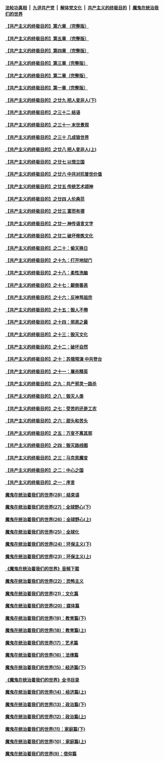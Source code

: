 ####  [法轮功真相](../../../../basic/blob/master/README.md?t=05191631) &nbsp;|&nbsp; [九评共产党](../../../../9ping.md/blob/master/README.md?t=05191631) &nbsp;|&nbsp; [解体党文化](../../../../jtdwh.md/blob/master/README.md?t=05191631)  &nbsp;|&nbsp; [共产主义的终极目的](../../../../gczydzjmd.md/blob/master/README.md?t=05191631) &nbsp;|&nbsp; [魔鬼在统治我们的世界](../../../../mgztzwmdsj.md/blob/master/README.md?t=05191631) 

#### [【共产主义的终极目的】第六章 （完整版）](../pages/nsc422/n11428913.md?t=05191631) 

#### [【共产主义的终极目的】第五章 （完整版）](../pages/nsc422/n11428912.md?t=05191631) 

#### [【共产主义的终极目的】第四章 （完整版）](../pages/nsc422/n11428907.md?t=05191631) 

#### [【共产主义的终极目的】第三章（完整版）](../pages/nsc422/n11428848.md?t=05191631) 

#### [【共产主义的终极目的】第二章（完整版）](../pages/nsc422/n11428831.md?t=05191631) 

#### [【共产主义的终极目的】第一章（完整版）](../pages/nsc422/n11417651.md?t=05191631) 

#### [【共产主义的终极目的】之廿九 把人变非人(下)](../pages/nsc422/n11344140.md?t=05191631) 

#### [【共产主义的终极目的】之三十二 结语](../pages/nsc422/n11360535.md?t=05191631) 

#### [【共产主义的终极目的】之三十一 末世景观](../pages/nsc422/n11351129.md?t=05191631) 

#### [【共产主义的终极目的】之三十 几成狼世界](../pages/nsc422/n11348280.md?t=05191631) 

#### [【共产主义的终极目的】之廿八 把人变非人(上)](../pages/nsc422/n11340492.md?t=05191631) 

#### [【共产主义的终极目的】之廿七 以恨立国](../pages/nsc422/n11336944.md?t=05191631) 

#### [【共产主义的终极目的】之廿六 中共对抗普世价值](../pages/nsc422/n11324785.md?t=05191631) 

#### [【共产主义的终极目的】之廿五 传统艺术颂神](../pages/nsc422/n11296396.md?t=05191631) 

#### [【共产主义的终极目的】之廿四 人伦典范](../pages/nsc422/n11296397.md?t=05191631) 

#### [【共产主义的终极目的】之廿三 富而有德](../pages/nsc422/n11283598.md?t=05191631) 

#### [【共产主义的终极目的】之廿一 神传语言文字](../pages/nsc422/n11263265.md?t=05191631) 

#### [【共产主义的终极目的】之廿二 破坏修炼文化](../pages/nsc422/n11245728.md?t=05191631) 

#### [【共产主义的终极目的】之二十：偷天换日](../pages/nsc422/n11238846.md?t=05191631) 

#### [【共产主义的终极目的】之十九：打开地狱门](../pages/nsc422/n11206376.md?t=05191631) 

#### [【共产主义的终极目的】之十八：柔性洗脑](../pages/nsc422/n11199994.md?t=05191631) 

#### [【共产主义的终极目的】之十七：颠倒善恶](../pages/nsc422/n11179782.md?t=05191631) 

#### [【共产主义的终极目的】之十六：反神骂祖宗](../pages/nsc422/n11166798.md?t=05191631) 

#### [【共产主义的终极目的】之十五：毁人不倦](../pages/nsc422/n11166792.md?t=05191631) 

#### [【共产主义的终极目的】之十四：邪恶之最](../pages/nsc422/n11150249.md?t=05191631) 

#### [【共产主义的终极目的】之十三：毁灭文化](../pages/nsc422/n11135227.md?t=05191631) 

#### [【共产主义的终极目的】之十二：破坏自然](../pages/nsc422/n11135214.md?t=05191631) 

#### [【共产主义的终极目的】之十：苏俄预演 中共登台](../pages/nsc422/n11118424.md?t=05191631) 

#### [【共产主义的终极目的】之十一：屠杀精英](../pages/nsc422/n11118442.md?t=05191631) 

#### [【共产主义的终极目的】之九：共产邪灵一路杀](../pages/nsc422/n11114139.md?t=05191631) 

#### [【共产主义的终极目的】之八：毁灭人类](../pages/nsc422/n11108503.md?t=05191631) 

#### [【共产主义的终极目的】之七：受苦的还是工农](../pages/nsc422/n11101809.md?t=05191631) 

#### [【共产主义的终极目的】之六：甜头和苦头](../pages/nsc422/n11096971.md?t=05191631) 

#### [【共产主义的终极目的】之五：万变不离其邪](../pages/nsc422/n11091285.md?t=05191631) 

#### [【共产主义的终极目的】之四：毁灭路线图](../pages/nsc422/n11086284.md?t=05191631) 

#### [【共产主义的终极目的】之三：马克思魔变](../pages/nsc422/n11061941.md?t=05191631) 

#### [【共产主义的终极目的】之二：中心之国](../pages/nsc422/n11047728.md?t=05191631) 

#### [【共产主义的终极目的】之一：序言](../pages/nsc422/n11086077.md?t=05191631) 

#### [魔鬼在统治着我们的世界(28)：结束语](../pages/nsc422/n10936246.md?t=05191631) 

#### [魔鬼在统治着我们的世界(27)：全球野心(下)](../pages/nsc422/n10928319.md?t=05191631) 

#### [魔鬼在统治着我们的世界(26)：全球野心(上)](../pages/nsc422/n10900318.md?t=05191631) 

#### [魔鬼在统治着我们的世界(25)：全球化](../pages/nsc422/n10788205.md?t=05191631) 

#### [魔鬼在统治着我们的世界(24)：环保主义(下)](../pages/nsc422/n10695307.md?t=05191631) 

#### [魔鬼在统治着我们的世界(23)：环保主义(上)](../pages/nsc422/n10688613.md?t=05191631) 

#### [《魔鬼在统治着我们的世界》音频下载](../pages/nsc422/n10635553.md?t=05191631) 

#### [魔鬼在统治着我们的世界(22)：恐怖主义](../pages/nsc422/n10614727.md?t=05191631) 

#### [魔鬼在统治着我们的世界(21)：文化篇](../pages/nsc422/n10597706.md?t=05191631) 

#### [魔鬼在统治着我们的世界(20)：媒体篇](../pages/nsc422/n10586579.md?t=05191631) 

#### [魔鬼在统治着我们的世界(19)：教育篇(下)](../pages/nsc422/n10564808.md?t=05191631) 

#### [魔鬼在统治着我们的世界(18)：教育篇(上)](../pages/nsc422/n10526970.md?t=05191631) 

#### [魔鬼在统治着我们的世界(17)：艺术篇](../pages/nsc422/n10499093.md?t=05191631) 

#### [魔鬼在统治着我们的世界(16)：法律篇](../pages/nsc422/n10485969.md?t=05191631) 

#### [魔鬼在统治着我们的世界(15)：经济篇(下)](../pages/nsc422/n10469975.md?t=05191631) 

#### [《魔鬼在统治着我们的世界》全书目录](../pages/nsc422/n10464261.md?t=05191631) 

#### [魔鬼在统治着我们的世界(14)：经济篇(上)](../pages/nsc422/n10457370.md?t=05191631) 

#### [魔鬼在统治着我们的世界(13)：政治篇(下)](../pages/nsc422/n10448270.md?t=05191631) 

#### [魔鬼在统治着我们的世界(12)：政治篇(上)](../pages/nsc422/n10444576.md?t=05191631) 

#### [魔鬼在统治着我们的世界(11)：家庭篇(下)](../pages/nsc422/n10440961.md?t=05191631) 

#### [魔鬼在统治着我们的世界(10)：家庭篇(上)](../pages/nsc422/n10435448.md?t=05191631) 

#### [魔鬼在统治着我们的世界(9)：信仰篇](../pages/nsc422/n10432159.md?t=05191631) 

